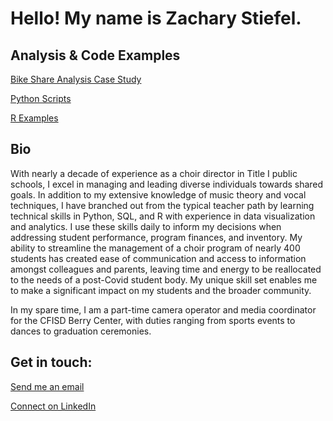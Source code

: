 # Hello! My name is Zachary Stiefel.

<!--
**ztstiefel/ztstiefel** is a ✨ _special_ ✨ repository because its `README.md` (this file) appears on your GitHub profile.

Here are some ideas to get you started:

- 🔭 I’m currently working on ...
- 🌱 I’m currently learning ...
- 👯 I’m looking to collaborate on ...
- 🤔 I’m looking for help with ...
- 💬 Ask me about ...
- 📫 How to reach me: ...
- 😄 Pronouns: ...
- ⚡ Fun fact: ...
-->
## Analysis & Code Examples

[Bike Share Analysis Case Study](https://github.com/ztstiefel/Bike-Share-Analysis-Case-Study)

[Python Scripts](https://github.com/ztstiefel/python)

[R Examples](https://github.com/ztstiefel/R)

## Bio

With nearly a decade of experience as a choir director in Title I public schools, I excel in managing and leading diverse individuals towards shared goals. In addition to my extensive knowledge of music theory and vocal techniques, I have branched out from the typical teacher path by learning technical skills in Python,  SQL, and R with experience in data visualization and analytics. I use these skills daily to inform my decisions when addressing student performance, program finances, and inventory. My ability to streamline the management of a choir program of nearly 400 students has created ease of communication and access to information amongst colleagues and parents, leaving time and energy to be reallocated to the needs of a post-Covid student body. My unique skill set enables me to make a significant impact on my students and the broader community.

In my spare time, I am a part-time camera operator and media coordinator for the CFISD Berry Center, with duties ranging from sports events to dances to graduation ceremonies.
## Get in touch:

[Send me an email](mailto:ztstiefel@gmail.com)

[Connect on LinkedIn](https://linkedin.com/in/ztstiefel)

